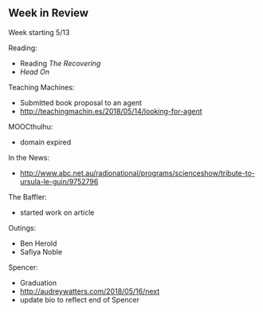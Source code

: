 ## Week in Review

Week starting 5/13

Reading:
* Reading *The Recovering*
* *Head On*

Teaching Machines:
* Submitted book proposal to an agent
* http://teachingmachin.es/2018/05/14/looking-for-agent

MOOCthulhu:
* domain expired

In the News:
* http://www.abc.net.au/radionational/programs/scienceshow/tribute-to-ursula-le-guin/9752796

The Baffler:
* started work on article

Outings:
* Ben Herold
* Safiya Noble

Spencer:
* Graduation
* http://audreywatters.com/2018/05/16/next
* update bio to reflect end of Spencer
